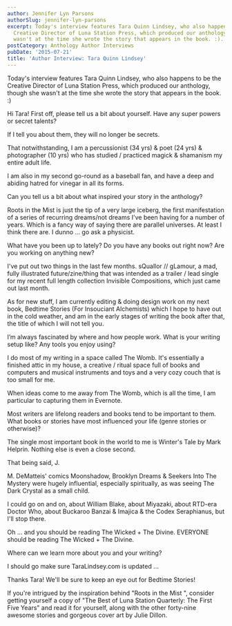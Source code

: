 ```yaml
---
author: Jennifer Lyn Parsons
authorSlug: jennifer-lyn-parsons
excerpt: Today's interview features Tara Quinn Lindsey, who also happens to be the
  Creative Director of Luna Station Press, which produced our anthology, though she
  wasn't at the time she wrote the story that appears in the book. :)...
postCategory: Anthology Author Interviews
pubDate: '2015-07-21'
title: 'Author Interview: Tara Quinn Lindsey'
---
```

Today's interview features Tara Quinn Lindsey, who also happens to be the Creative Director of Luna Station Press, which produced our anthology, though she wasn't at the time she wrote the story that appears in the book. :)

Hi Tara! First off, please tell us a bit about yourself. Have any super powers or secret talents?

If I tell you about them, they will no longer be secrets.

That notwithstanding, I am a percussionist (34 yrs) &amp; poet (24 yrs) &amp; photographer (10 yrs) who has studied / practiced magick &amp; shamanism my entire adult life.

I am also in my second go-round as a baseball fan, and have a deep and abiding hatred for vinegar in all its forms.

Can you tell us a bit about what inspired your story in the anthology?

Roots in the Mist is just the tip of a very large iceberg, the first manifestation of a series of recurring dreams/not dreams I've been having for a number of years. Which is a fancy way of saying there are parallel universes. At least I think there are. I dunno ... go ask a physicist.

What have you been up to lately? Do you have any books out right now? Are you working on anything new?

I've put out two things in the last few months. sQuallor // gLamour, a mad, fully illustrated future/zine/thing that was intended as a trailer / lead single for my recent full length collection Invisible Compositions, which just came out last month.

As for new stuff, I am currently editing &amp; doing design work on my next book, Bedtime Stories (For Insouciant Alchemists) which I hope to have out in the cold weather, and am in the early stages of writing the book after that, the title of which I will not tell you.

I’m always fascinated by where and how people work. What is your writing setup like? Any tools you enjoy using?

I do most of my writing in a space called The Womb. It's essentially a finished attic in my house, a creative / ritual space full of books and computers and musical instruments and toys and a very cozy couch that is too small for me.

When ideas come to me away from The Womb, which is all the time, I am particular to capturing them in Evernote.

Most writers are lifelong readers and books tend to be important to them. What books or stories have most influenced your life (genre stories or otherwise)?

The single most important book in the world to me is Winter's Tale by Mark Helprin. Nothing else is even a close second.

That being said, J.

M. DeMatteis' comics Moonshadow, Brooklyn Dreams &amp; Seekers Into The Mystery were hugely influential, especially spiritually, as was seeing The Dark Crystal as a small child.

I could go on and on, about William Blake, about Miyazaki, about RTD-era Doctor Who, about Buckaroo Banzai &amp; Imajica &amp; the Codex Seraphianus, but I'll stop there.

Oh ... and you should be reading The Wicked + The Divine. EVERYONE should be reading The Wicked + The Divine.

Where can we learn more about you and your writing?

I should go make sure TaraLindsey.com is updated ...

Thanks Tara! We'll be sure to keep an eye out for Bedtime Stories!

If you're intrigued by the inspiration behind "Roots in the Mist ", consider getting yourself a copy of "The Best of Luna Station Quarterly: The First Five Years" and read it for yourself, along with the other forty-nine awesome stories and gorgeous cover art by Julie Dillon.